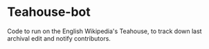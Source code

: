 # Teahouse-bot
Code to run on the English Wikipedia's Teahouse, to track down last archival edit and notify contributors.
